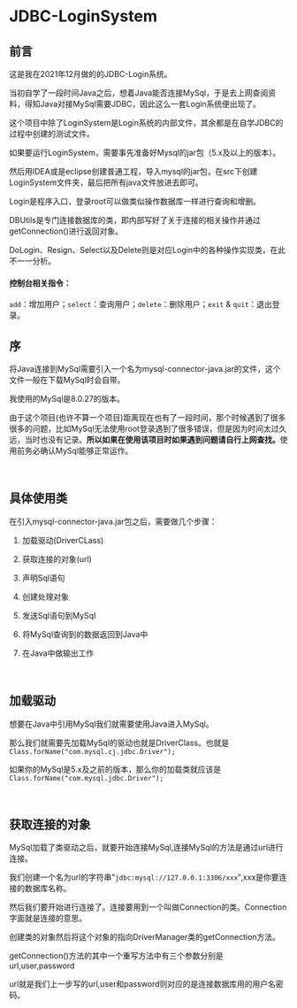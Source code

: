 <body>
<h1 >JDBC-LoginSystem</h1>
<h2 >前言</h2>
<p >这是我在2021年12月做的的JDBC-Login系统。</p >
<p>当初自学了一段时间Java之后，想着Java能否连接MySql，于是去上网查阅资料，得知Java对接MySql需要JDBC，因此这么一套Login系统便出现了。</p >
<p>这个项目中除了LoginSystem是Login系统的内部文件，其余都是在自学JDBC的过程中创建的测试文件。</p >
<p>如果要运行LoginSystem，需要事先准备好Mysql的jar包（5.x及以上的版本）。</p >
<p>然后用IDEA或是eclipse创建普通工程，导入mysql的jar包，在src下创建LoginSystem文件夹，最后把所有java文件放进去即可。</p >
<p>Login是程序入口，登录root可以做类似操作数据库一样进行查询和增删。</p >
<p>DBUtils是专门连接数据库的类，即内部写好了关于连接的相关操作并通过getConnection()进行返回对象。</p >
<p>DoLogin、Resign、Select以及Delete则是对应Login中的各种操作实现类，在此不一一分析。</p >
<h4 >控制台相关指令：</h4>
<p><code>add</code>：增加用户；<code>select</code>：查询用户；<code>delete</code>：删除用户；<code>exit</code> &amp; <code>quit</code>：退出登录。</p >
<h2 >序</h2>
<p>将Java连接到MySql需要引入一个名为mysql-connector-java.jar的文件，这个文件一般在下载MySql时会自带。</p >
<p>我使用的MySql是8.0.27的版本。</p >
<p>由于这个项目(也许不算一个项目)距离现在也有了一段时间，那个时候遇到了很多很多的问题，比如MySql无法使用root登录遇到了很多错误，但是因为时间太过久远，当时也没有记录。<strong>所以如果在使用该项目时如果遇到问题请自行上网查找。</strong>使用前务必确认MySql能够正常运作。</p >
<p>&nbsp;</p >
<h2 >具体使用类</h2>
<p>在引入mysql-connector-java.jar包之后，需要做几个步骤：</p >
<ol>
<li><p>加载驱动(DriverCLass)</p >
</li>
<li><p>获取连接的对象(url)</p >
</li>
<li><p>声明Sql语句</p >
</li>
<li><p>创建处理对象</p >
</li>
<li><p>发送Sql语句到MySql</p >
</li>
<li><p>将MySql查询到的数据返回到Java中</p >
</li>
<li><p>在Java中做输出工作</p >
<p>&nbsp;</p >
</li>

</ol>
<h2 >加载驱动</h2>
<p>想要在Java中引用MySql我们就需要使用Java进入MySql。</p >
<p>那么我们就需要先加载MySql的驱动也就是DriverClass。也就是<code>Class.forName(&quot;com.mysql.cj.jdbc.Driver&quot;);</code></p >
<p>如果你的MySql是5.x及之前的版本，那么你的加载类就应该是<code>Class.forName(&quot;com.mysql.jdbc.Driver&quot;);</code></p >
<p>&nbsp;</p >
<h2 >获取连接的对象</h2>
<p>MySql加载了类驱动之后，就要开始连接MySql,连接MySql的方法是通过url进行连接。</p >
<p>我们创建一个名为url的字符串&quot;<code>jdbc:mysql://127.0.0.1:3306/xxx</code>&quot;,xxx是你要连接的数据库名称。</p >
<p>然后我们要开始进行连接了。连接要用到一个叫做Connection的类。Connection字面就是连接的意思。</p >
<p>创建类的对象然后将这个对象的指向DriverManager类的getConnection方法。</p >
<p>getConnection()方法的其中一个重写方法中有三个参数分别是url,user,password</p >
<p>url就是我们上一步写的url,user和password则对应的是连接数据库用的用户名密码。</p >
<p>

